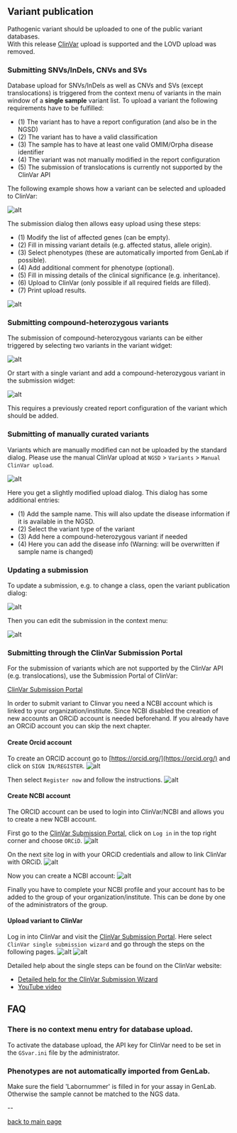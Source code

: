 ## Variant publication

Pathogenic variant should be uploaded to one of the public variant databases.  
With this release [ClinVar](https://www.ncbi.nlm.nih.gov/clinvar/) upload is supported and the LOVD upload was removed.

### Submitting SNVs/InDels, CNVs and SVs

Database upload for SNVs/InDels as well as CNVs and SVs (except translocations) is triggered from the context menu of variants in the main window of a **single sample** variant list.
To upload a variant the following requirements have to be fulfilled:

  - (1) The variant has to have a report configuration (and also be in the NGSD)
  - (2) The variant has to have a valid classification
  - (3) The sample has to have at least one valid OMIM/Orpha disease identifier
  - (4) The variant was not manually modified in the report configuration
  - (5) The submission of translocations is currently not supported by the ClinVar API 

The following example shows how a variant can be selected and uploaded to ClinVar:

![alt](variant_publication_context_menu.png)

The submission dialog then allows easy upload using these steps:

  - (1) Modify the list of affected genes (can be empty).
  - (2) Fill in missing variant details (e.g. affected status, allele origin). 
  - (3) Select phenotypes (these are automatically imported from GenLab if possible).
  - (4) Add additional comment for phenotype (optional).
  - (5) Fill in missing details of the clinical significance (e.g. inheritance).
  - (6) Upload to ClinVar (only possible if all required fields are filled).
  - (7) Print upload results.

![alt](variant_publication_dialog.png)

### Submitting compound-heterozygous variants

The submission of compound-heterozygous variants can be either triggered by selecting two variants in the variant widget:

![alt](variant_publication_comphet.png)

Or start with a single variant and add a compound-heterozygous variant in the submission widget:

![alt](variant_publication_comphet_add.png)

This requires a previously created report configuration of the variant which should be added.

### Submitting of manually curated variants

Variants which are manually modified can not be uploaded by the standard dialog. Please use the manual ClinVar upload at `NGSD` > `Variants` > `Manual ClinVar upload`.

![alt](variant_publication_dialog_manual.png)

Here you get a slightly modified upload dialog. This dialog has some additional entries:

  - (1) Add the sample name. This will also update the disease information if it is available in the NGSD.
  - (2) Select the variant type of the variant
  - (3) Add here a compound-heterozygous variant if needed
  - (4) Here you can add the disease info (Warning: will be overwritten if sample name is changed)

### Updating a submission

To update a submission, e.g. to change a class, open the variant publication dialog:

![alt](published_variants_open.png)

Then you can edit the submission in the context menu:

![alt](published_variants_edit.png)



### Submitting through the ClinVar Submission Portal

For the submission of variants which are not supported by the ClinVar API (e.g. translocations), use the Submission Portal of ClinVar:

[ClinVar Submission Portal](https://submit.ncbi.nlm.nih.gov/clinvar/)

In order to submit variant to Clinvar you need a NCBI account which is linked to your organization/institute. Since NCBI disabled the creation of new accounts an ORCiD account is needed beforehand. If you already have an ORCiD account you can skip the next chapter.

#### Create Orcid account

To create an ORCID account go to [https://orcid.org/](https://orcid.org/) and click on `SIGN IN/REGISTER`.
![alt](create_orcid_account_1.png)

Then select `Register now` and follow the instructions.
![alt](create_orcid_account_2.png)

#### Create NCBI account

The ORCID account can be used to login into ClinVar/NCBI and allows you to create a new NCBI account.

First go to the [ClinVar Submission Portal](https://submit.ncbi.nlm.nih.gov/clinvar/), click on `Log in` in the top right corner and choose `ORCiD`.
![alt](orcid_login.png)

On the next site log in with your ORCiD credentials and allow to link ClinVar with ORCiD.
![alt](orcid_link.png)

Now you can create a NCBI account:
![alt](create_ncbi_account.png)

Finally you have to complete your NCBI profile and your account has to be added to the group of your organization/institute. This can be done by one of the administrators of the group.

#### Upload variant to ClinVar

Log in into ClinVar and visit the [ClinVar Submission Portal](https://submit.ncbi.nlm.nih.gov/clinvar/). Here select `ClinVar single submission wizard` and go through the steps on the following pages.
![alt](submission_wizard.png)
![alt](clinvar_wizard_step1.png)

Detailed help about the single steps can be found on the ClinVar website:
 - [Detailed help for the ClinVar Submission Wizard](https://www.ncbi.nlm.nih.gov/clinvar/docs/wizard/)
 - [YouTube video](https://www.youtube.com/watch?v=IP0wr7JSvU4)


## FAQ

### There is no context menu entry for database upload.

To activate the database upload, the API key for ClinVar need to be set in the `GSvar.ini` file by the administrator.


### Phenotypes are not automatically imported from GenLab.

Make sure the field 'Labornummer' is filled in for your assay in GenLab. Otherwise the sample cannot be matched to the NGS data.

--

[back to main page](index.md)
